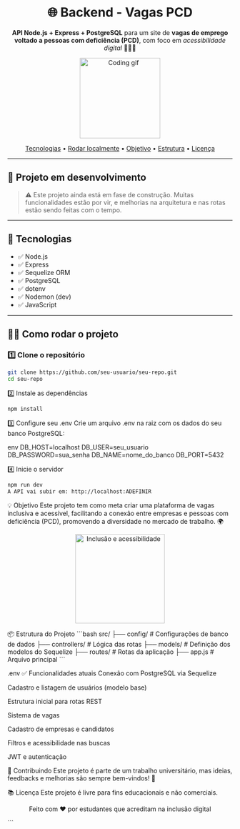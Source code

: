 <h1 align="center">
  🌐 Backend - Vagas PCD
</h1>

<p align="center">
  <strong>API Node.js + Express + PostgreSQL</strong> para um site de <strong>vagas de emprego voltado a pessoas com deficiência (PCD)</strong>, com foco em <em>acessibilidade digital</em> 🧑‍🦽💼
</p>

<p align="center">
  <img src="https://media.giphy.com/media/v1.Y2lkPTc5MGI3NjExNG5kbmYzZGFrbWZtaG5ydnBlZTI2NjM4b3lmcXRlZDFscjZsaTg4ZiZlcD12MV9naWZzX3NlYXJjaCZjdD1n/HkLZT8Jd7bqc8/giphy.gif" height="180" alt="Coding gif" />
</p>

<p align="center">
  <a href="#-tecnologias">Tecnologias</a> • 
  <a href="#-como-rodar-o-projeto">Rodar localmente</a> • 
  <a href="#-objetivo">Objetivo</a> • 
  <a href="#-estrutura">Estrutura</a> • 
  <a href="#-licença">Licença</a>
</p>

---

## 🚀 Projeto em desenvolvimento

> ⚠️ Este projeto ainda está em fase de construção. Muitas funcionalidades estão por vir, e melhorias na arquitetura e nas rotas estão sendo feitas com o tempo.

---

## 🧠 Tecnologias

<div align="left">

- ✅ Node.js
- ✅ Express
- ✅ Sequelize ORM
- ✅ PostgreSQL
- ✅ dotenv
- ✅ Nodemon (dev)
- ✅ JavaScript

</div>

---

## 🧑‍💻 Como rodar o projeto

### 1️⃣ Clone o repositório

```bash
git clone https://github.com/seu-usuario/seu-repo.git
cd seu-repo
```

2️⃣ Instale as dependências
```bash
npm install
```

3️⃣ Configure seu .env
Crie um arquivo .env na raiz com os dados do seu banco PostgreSQL:

env
DB_HOST=localhost
DB_USER=seu_usuario
DB_PASSWORD=sua_senha
DB_NAME=nome_do_banco
DB_PORT=5432


4️⃣ Inicie o servidor
```bash
npm run dev
A API vai subir em: http://localhost:ADEFINIR
```

💡 Objetivo
Este projeto tem como meta criar uma plataforma de vagas inclusiva e acessível, facilitando a conexão entre empresas e pessoas com deficiência (PCD), promovendo a diversidade no mercado de trabalho. 🌍

<p align="center"> <img src="https://cdn.dribbble.com/users/1520866/screenshots/16328897/media/9bfb0e470db4bc4b2609f8df4e3ff0e2.gif" height="200" alt="Inclusão e acessibilidade"> </p>
📦 Estrutura do Projeto
```bash
src/
├── config/        # Configurações de banco de dados
├── controllers/   # Lógica das rotas
├── models/        # Definição dos modelos do Sequelize
├── routes/        # Rotas da aplicação
├── app.js         # Arquivo principal
```

.env
✅ Funcionalidades atuais
 Conexão com PostgreSQL via Sequelize

 Cadastro e listagem de usuários (modelo base)

 Estrutura inicial para rotas REST

 Sistema de vagas

 Cadastro de empresas e candidatos

 Filtros e acessibilidade nas buscas

 JWT e autenticação

🤝 Contribuindo
Este projeto é parte de um trabalho universitário, mas ideias, feedbacks e melhorias são sempre bem-vindos! 💬

📚 Licença
Este projeto é livre para fins educacionais e não comerciais.

<p align="center"> Feito com ❤️ por estudantes que acreditam na inclusão digital </p> ```